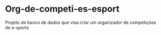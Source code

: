 # Org-de-competi-es-esport
Projeto de banco de dados que visa criar um organizador de competições de e-sports
